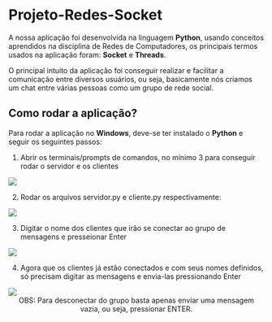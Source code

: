 # Projeto-Redes-Socket

<p>A nossa aplicação foi desenvolvida na linguagem <b>Python</b>, usando conceitos aprendidos na disciplina de Redes de Computadores, os principais termos usados na aplicação foram: <b>Socket</b> e <b>Threads</b>.</p>

<p>O principal intuito da aplicação foi conseguir realizar e facilitar a comunicação entre diversos usuários, ou seja, basicamente nós criamos um chat entre várias pessoas como um grupo de rede social.</p>

## Como rodar a aplicação?

<p>Para rodar a aplicação no <b>Windows</b>, deve-se ter instalado o <b>Python</b> e seguir os seguintes passos:</p>

1. Abrir os terminais/prompts de comandos, no mínimo 3 para conseguir rodar o servidor e os clientes
<img src="https://cdn.discordapp.com/attachments/886361612125085716/998362338417725440/unknown.png">

2. Rodar os arquivos servidor.py e cliente.py respectivamente:
<img src="https://cdn.discordapp.com/attachments/886361612125085716/998362975389876424/unknown.png">

3. Digitar o nome dos clientes que irão se conectar ao grupo de mensagens e presseionar Enter
<img src="https://cdn.discordapp.com/attachments/886361612125085716/998363099138621490/unknown.png">

4. Agora que os clientes já estão conectados e com seus nomes definidos, só precisam digitar as mensagens e envia-las pressionando Enter
<img src="https://cdn.discordapp.com/attachments/886361612125085716/998363367016255598/unknown.png">

<div align="center">OBS: Para desconectar do grupo basta apenas enviar uma mensagem vazia, ou seja, pressionar ENTER.</div>

